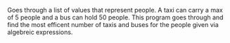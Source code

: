 Goes through a list of values that represent people. A taxi can carry a max of 5 people and a bus can hold 50 people.
This program goes through and find the most efficent number of taxis and buses for the people given via algebreic expressions.
